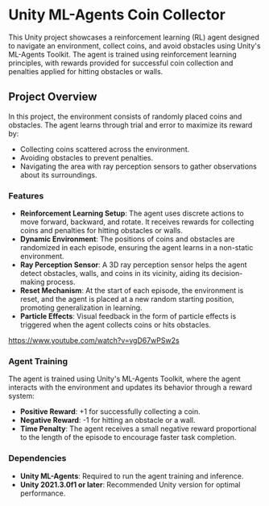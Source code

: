 # Unity ML-Agents Coin Collector

This Unity project showcases a reinforcement learning (RL) agent designed to navigate an environment, collect coins, and avoid obstacles using Unity's ML-Agents Toolkit. The agent is trained using reinforcement learning principles, with rewards provided for successful coin collection and penalties applied for hitting obstacles or walls.

## Project Overview

In this project, the environment consists of randomly placed coins and obstacles. The agent learns through trial and error to maximize its reward by:

- Collecting coins scattered across the environment.
- Avoiding obstacles to prevent penalties.
- Navigating the area with ray perception sensors to gather observations about its surroundings.

### Features

- **Reinforcement Learning Setup**: The agent uses discrete actions to move forward, backward, and rotate. It receives rewards for collecting coins and penalties for hitting obstacles or walls.
- **Dynamic Environment**: The positions of coins and obstacles are randomized in each episode, ensuring the agent learns in a non-static environment.
- **Ray Perception Sensor**: A 3D ray perception sensor helps the agent detect obstacles, walls, and coins in its vicinity, aiding its decision-making process.
- **Reset Mechanism**: At the start of each episode, the environment is reset, and the agent is placed at a new random starting position, promoting generalization in learning.
- **Particle Effects**: Visual feedback in the form of particle effects is triggered when the agent collects coins or hits obstacles.

https://www.youtube.com/watch?v=vgD67wPSw2s

### Agent Training

The agent is trained using Unity's ML-Agents Toolkit, where the agent interacts with the environment and updates its behavior through a reward system:
- **Positive Reward**: +1 for successfully collecting a coin.
- **Negative Reward**: -1 for hitting an obstacle or a wall.
- **Time Penalty**: The agent receives a small negative reward proportional to the length of the episode to encourage faster task completion.

### Dependencies

- **Unity ML-Agents**: Required to run the agent training and inference.
- **Unity 2021.3.0f1 or later**: Recommended Unity version for optimal performance.

